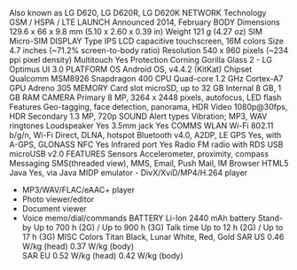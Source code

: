 Also known as LG D620, LG D620R, LG D620K
NETWORK	Technology	
GSM / HSPA / LTE
LAUNCH	Announced	2014, February
BODY	Dimensions	129.6 x 66 x 9.8 mm (5.10 x 2.60 x 0.39 in)
Weight	121 g (4.27 oz)
SIM	Micro-SIM
DISPLAY	Type	IPS LCD capacitive touchscreen, 16M colors
Size	4.7 inches (~71.2% screen-to-body ratio)
Resolution	540 x 960 pixels (~234 ppi pixel density)
Multitouch	Yes
Protection	Corning Gorilla Glass 2
 	- LG Optimus UI 3.0
PLATFORM	OS	Android OS, v4.4.2 (KitKat)
Chipset	Qualcomm MSM8926 Snapdragon 400
CPU	Quad-core 1.2 GHz Cortex-A7
GPU	Adreno 305
MEMORY	Card slot	microSD, up to 32 GB
Internal	8 GB, 1 GB RAM
CAMERA	Primary	8 MP, 3264 x 2448 pixels, autofocus, LED flash
Features	Geo-tagging, face detection, panorama, HDR
Video	1080p@30fps, HDR
Secondary	1.3 MP, 720p
SOUND	Alert types	Vibration; MP3, WAV ringtones
Loudspeaker	Yes
3.5mm jack	Yes
COMMS	WLAN	Wi-Fi 802.11 b/g/n, Wi-Fi Direct, DLNA, hotspot
Bluetooth	v4.0, A2DP, LE
GPS	Yes, with A-GPS, GLONASS
NFC	Yes
Infrared port	Yes
Radio	FM radio with RDS
USB	microUSB v2.0
FEATURES	Sensors	Accelerometer, proximity, compass
Messaging	SMS(threaded view), MMS, Email, Push Mail, IM
Browser	HTML5
Java	Yes, via Java MIDP emulator
 	- DivX/XviD/MP4/H.264 player
- MP3/WAV/FLAC/eAAC+ player
- Photo viewer/editor
- Document viewer
- Voice memo/dial/commands
BATTERY	 	Li-Ion 2440 mAh battery
Stand-by	Up to 700 h (2G) / Up to 900 h (3G)
Talk time	Up to 12 h (2G) / Up to 17 h (3G)
MISC	Colors	Titan Black, Lunar White, Red, Gold
SAR US	0.46 W/kg (head)     0.37 W/kg (body)    
SAR EU	0.52 W/kg (head)     0.42 W/kg (body)    
